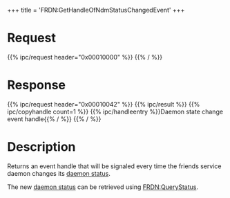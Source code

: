 +++
title = 'FRDN:GetHandleOfNdmStatusChangedEvent'
+++

# Request

{{% ipc/request header="0x00010000" %}}
{{% / %}}

# Response

{{% ipc/request header="0x00010042" %}}
{{% ipc/result %}}
{{% ipc/copyhandle count=1 %}}
{{% ipc/handleentry %}}Daemon state change event handle{{% / %}}
{{% / %}}

# Description

Returns an event handle that will be signaled every time the friends service daemon changes its [daemon status](NDM_Services#daemonstatus "wikilink").

The new [daemon status](NDM_Services#daemonstatus "wikilink") can be retrieved using [FRDN:QueryStatus](FRDN:QueryStatus "wikilink").
